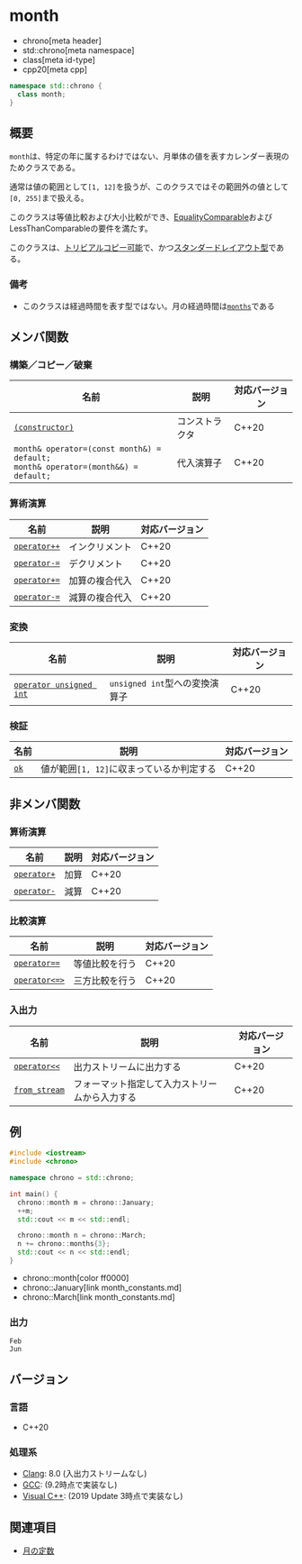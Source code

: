 # month
* chrono[meta header]
* std::chrono[meta namespace]
* class[meta id-type]
* cpp20[meta cpp]

```cpp
namespace std::chrono {
  class month;
}
```

## 概要
`month`は、特定の年に属するわけではない、月単体の値を表すカレンダー表現のためクラスである。

通常は値の範囲として`[1, 12]`を扱うが、このクラスではその範囲外の値として`[0, 255]`まで扱える。

このクラスは等値比較および大小比較ができ、[EqualityComparable](/reference/concepts/equality_comparable.md)およびLessThanComparableの要件を満たす。

このクラスは、[トリビアルコピー可能](/reference/type_traits/is_trivially_copyable.md)で、かつ[スタンダードレイアウト型](/reference/type_traits/is_standard_layout.md)である。


### 備考
- このクラスは経過時間を表す型ではない。月の経過時間は[`months`](duration_aliases.md)である


## メンバ関数
### 構築／コピー／破棄

| 名前 | 説明 | 対応バージョン |
|------|------|----------------|
| [`(constructor)`](month/op_constructor.md) | コンストラクタ | C++20 |
| `month& operator=(const month&) = default;`<br/> `month& operator=(month&&) = default;` | 代入演算子 | C++20 |


### 算術演算

| 名前 | 説明 | 対応バージョン |
|------|------|----------------|
| [`operator++`](month/op_increment.md)    | インクリメント | C++20 |
| [`operator-=`](month/op_decrement.md)    | デクリメント   | C++20 |
| [`operator+=`](month/op_plus_assign.md)  | 加算の複合代入 | C++20 |
| [`operator-=`](month/op_minus_assign.md) | 減算の複合代入 | C++20 |


### 変換

| 名前 | 説明 | 対応バージョン |
|------|------|----------------|
| [`operator unsigned int`](month/op_unsigned_int.md) | `unsigned int`型への変換演算子 | C++20 |


### 検証

| 名前 | 説明 | 対応バージョン |
|------|------|----------------|
| [`ok`](month/ok.md) | 値が範囲`[1, 12]`に収まっているか判定する | C++20 |


## 非メンバ関数
### 算術演算

| 名前 | 説明 | 対応バージョン |
|------|------|----------------|
| [`operator+`](month/op_plus.md)  | 加算 | C++20 |
| [`operator-`](month/op_minus.md) | 減算 | C++20 |


### 比較演算

| 名前 | 説明 | 対応バージョン |
|------|------|----------------|
| [`operator==`](month/op_equal.md)         | 等値比較を行う | C++20 |
| [`operator<=>`](month/op_compare_3way.md) | 三方比較を行う | C++20 |


### 入出力

| 名前 | 説明 | 対応バージョン |
|------|------|----------------|
| [`operator<<`](month/op_ostream.md)   | 出力ストリームに出力する | C++20 |
| [`from_stream`](month/from_stream.md) | フォーマット指定して入力ストリームから入力する | C++20 |


## 例
```cpp example
#include <iostream>
#include <chrono>

namespace chrono = std::chrono;

int main() {
  chrono::month m = chrono::January;
  ++m;
  std::cout << m << std::endl;

  chrono::month n = chrono::March;
  n += chrono::months{3};
  std::cout << n << std::endl;
}
```
* chrono::month[color ff0000]
* chrono::January[link month_constants.md]
* chrono::March[link month_constants.md]

### 出力
```
Feb
Jun
```

## バージョン
### 言語
- C++20

### 処理系
- [Clang](/implementation.md#clang): 8.0 (入出力ストリームなし)
- [GCC](/implementation.md#gcc): (9.2時点で実装なし)
- [Visual C++](/implementation.md#visual_cpp): (2019 Update 3時点で実装なし)


## 関連項目
- [月の定数](month_constants.md)
